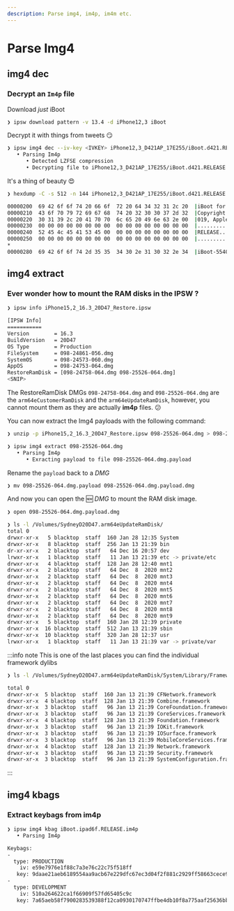 ```yaml
---
description: Parse img4, im4p, im4m etc.
---
```


# Parse Img4

## **img4 dec**

### Decrypt an `Im4p` file

Download _just_ iBoot

```bash
❯ ipsw download pattern -v 13.4 -d iPhone12,3 iBoot
```

Decrypt it with things from tweets 😏

```bash
❯ ipsw img4 dec --iv-key <IVKEY> iPhone12,3_D421AP_17E255/iBoot.d421.RELEASE.im4p
   • Parsing Im4p
      • Detected LZFSE compression
      • Decrypting file to iPhone12,3_D421AP_17E255/iBoot.d421.RELEASE.im4p.dec
```

It's a thing of beauty 😍

```bash
❯ hexdump -C -s 512 -n 144 iPhone12,3_D421AP_17E255/iBoot.d421.RELEASE.im4p.dec

00000200  69 42 6f 6f 74 20 66 6f  72 20 64 34 32 31 2c 20  |iBoot for d421, |
00000210  43 6f 70 79 72 69 67 68  74 20 32 30 30 37 2d 32  |Copyright 2007-2|
00000220  30 31 39 2c 20 41 70 70  6c 65 20 49 6e 63 2e 00  |019, Apple Inc..|
00000230  00 00 00 00 00 00 00 00  00 00 00 00 00 00 00 00  |................|
00000240  52 45 4c 45 41 53 45 00  00 00 00 00 00 00 00 00  |RELEASE.........|
00000250  00 00 00 00 00 00 00 00  00 00 00 00 00 00 00 00  |................|
*
00000280  69 42 6f 6f 74 2d 35 35  34 30 2e 31 30 32 2e 34  |iBoot-5540.102.4|
```

## **img4 extract**

### Ever wonder how to mount the RAM disks in the IPSW ?

```bash
❯ ipsw info iPhone15,2_16.3_20D47_Restore.ipsw

[IPSW Info]
===========
Version        = 16.3
BuildVersion   = 20D47
OS Type        = Production
FileSystem     = 098-24861-056.dmg
SystemOS       = 098-24573-060.dmg
AppOS          = 098-24753-064.dmg
RestoreRamDisk = [098-24758-064.dmg 098-25526-064.dmg]
<SNIP>
```

The RestoreRamDisk DMGs `098-24758-064.dmg` and `098-25526-064.dmg` are the `arm64eCustomerRamDisk` and the `arm64eUpdateRamDisk`, however, you cannot mount them as they are actually **im4p** files. 😕

You can now extract the Img4 payloads with the following command:

```bash
❯ unzip -p iPhone15,2_16.3_20D47_Restore.ipsw 098-25526-064.dmg > 098-25526-064.dmg
```
```bash
❯ ipsw img4 extract 098-25526-064.dmg
   • Parsing Im4p
      • Exracting payload to file 098-25526-064.dmg.payload
```

Rename the `payload` back to a _DMG_

```bash
❯ mv 098-25526-064.dmg.payload 098-25526-064.dmg.payload.dmg
```

And now you can open the 🆕 _DMG_ to mount the RAM disk image.

```bash
❯ open 098-25526-064.dmg.payload.dmg
```
```bash
❯ ls -l /Volumes/SydneyD20D47.arm64eUpdateRamDisk/
total 0
drwxr-xr-x   5 blacktop  staff  160 Jan 28 12:35 System
drwxr-xr-x   8 blacktop  staff  256 Jan 13 21:39 bin
dr-xr-xr-x   2 blacktop  staff   64 Dec 16 20:57 dev
lrwxr-xr-x   1 blacktop  staff   11 Jan 13 21:39 etc -> private/etc
drwxr-xr-x   4 blacktop  staff  128 Jan 28 12:40 mnt1
drwxr-xr-x   2 blacktop  staff   64 Dec  8  2020 mnt2
drwxr-xr-x   2 blacktop  staff   64 Dec  8  2020 mnt3
drwxr-xr-x   2 blacktop  staff   64 Dec  8  2020 mnt4
drwxr-xr-x   2 blacktop  staff   64 Dec  8  2020 mnt5
drwxr-xr-x   2 blacktop  staff   64 Dec  8  2020 mnt6
drwxr-xr-x   2 blacktop  staff   64 Dec  8  2020 mnt7
drwxr-xr-x   2 blacktop  staff   64 Dec  8  2020 mnt8
drwxr-xr-x   2 blacktop  staff   64 Dec  8  2020 mnt9
drwxr-xr-x   5 blacktop  staff  160 Jan 28 12:39 private
drwxr-xr-x  16 blacktop  staff  512 Jan 13 21:39 sbin
drwxr-xr-x  10 blacktop  staff  320 Jan 28 12:37 usr
lrwxr-xr-x   1 blacktop  staff   11 Jan 13 21:39 var -> private/var
```

:::info note
This is one of the last places you can find the individual framework dylibs
```bash
❯ ls -l /Volumes/SydneyD20D47.arm64eUpdateRamDisk/System/Library/Frameworks/

total 0
drwxr-xr-x  5 blacktop  staff  160 Jan 13 21:39 CFNetwork.framework
drwxr-xr-x  4 blacktop  staff  128 Jan 13 21:39 Combine.framework
drwxr-xr-x  3 blacktop  staff   96 Jan 13 21:39 CoreFoundation.framework
drwxr-xr-x  3 blacktop  staff   96 Jan 13 21:39 CoreServices.framework
drwxr-xr-x  4 blacktop  staff  128 Jan 13 21:39 Foundation.framework
drwxr-xr-x  3 blacktop  staff   96 Jan 13 21:39 IOKit.framework
drwxr-xr-x  3 blacktop  staff   96 Jan 13 21:39 IOSurface.framework
drwxr-xr-x  3 blacktop  staff   96 Jan 13 21:39 MobileCoreServices.framework
drwxr-xr-x  4 blacktop  staff  128 Jan 13 21:39 Network.framework
drwxr-xr-x  3 blacktop  staff   96 Jan 13 21:39 Security.framework
drwxr-xr-x  3 blacktop  staff   96 Jan 13 21:39 SystemConfiguration.framework
```
:::

## **img4 kbags**

### Extract keybags from im4p

```bash
❯ ipsw img4 kbag iBoot.ipad6f.RELEASE.im4p
   • Parsing Im4p

Keybags:
-
  type: PRODUCTION
    iv: e59e7976e1f88c7a3e76c22c75f518ff
   key: 9daae21aeb6189554aa9acb67e229dfc67ec3d04f2f881c2929ff58663cece96
-
  type: DEVELOPMENT
    iv: 510a264622ca1f66909f57fd65405c9c
   key: 7a65aeb58f7900283539388f12ca0930170747ffbe4db10f8a775aaf25636bbb
```
